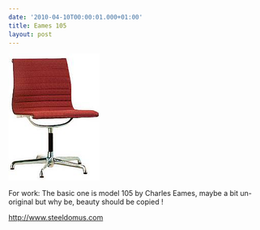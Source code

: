 ```yaml
---
date: '2010-04-10T00:00:01.000+01:00'
title: Eames 105
layout: post
---
```


![Eames_105](assets/images/eames.jpg)

For work: The basic one is model 105 by Charles Eames, maybe a bit un-original but why be, beauty should be copied ! 

http://www.steeldomus.com